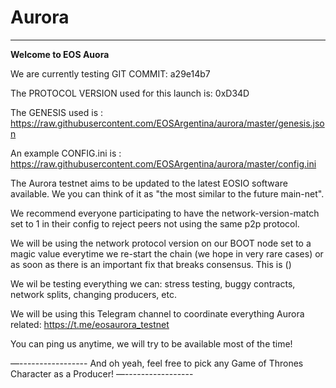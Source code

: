 # Aurora
__________

**Welcome to EOS Auora**

We are currently testing GIT COMMIT: a29e14b7

The PROTOCOL VERSION used for this launch is: 0xD34D

The GENESIS used is : 
https://raw.githubusercontent.com/EOSArgentina/aurora/master/genesis.json

An example CONFIG.ini is : 
https://raw.githubusercontent.com/EOSArgentina/aurora/master/config.ini

The Aurora testnet aims to be updated to the latest EOSIO software available.
We you can think of it as "the most similar to the future main-net".

We recommend everyone participating to have the network-version-match set to 1 in their config to reject peers not using the same p2p protocol.

We will be using the network protocol version on our BOOT node set to a magic value everytime we re-start the chain (we hope in very rare cases) or as soon as there is an important fix that breaks consensus. This is ()

We wil be testing everything we can: stress testing, buggy contracts, network splits, changing producers, etc.

We will be using this Telegram channel to coordinate everything Aurora related:
https://t.me/eosaurora_testnet

You can ping us anytime, we will try to be available most of the time!

—-----------------
And oh yeah, feel free to pick any Game of Thrones Character as a Producer!
—-----------------
